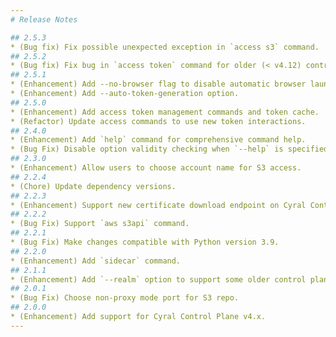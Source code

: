 ```yaml
---
# Release Notes

## 2.5.3
* (Bug fix) Fix possible unexpected exception in `access s3` command.
## 2.5.2
* (Bug fix) Fix bug in `access token` command for older (< v4.12) control planes.
## 2.5.1
* (Enhancement) Add --no-browser flag to disable automatic browser launch for authentication.
* (Enhancement) Add --auto-token-generation option.
## 2.5.0
* (Enhancement) Add access token management commands and token cache.
* (Refactor) Update access commands to use new token interactions.
## 2.4.0
* (Enhancement) Add `help` command for comprehensive command help.
* (Bug Fix) Disable option validity checking when `--help` is specified.
## 2.3.0
* (Enhancement) Allow users to choose account name for S3 access.
## 2.2.4
* (Chore) Update dependency versions.
## 2.2.3
* (Enhancement) Support new certificate download endpoint on Cyral Control Plane.
## 2.2.2
* (Bug Fix) Support `aws s3api` command.
## 2.2.1
* (Bug Fix) Make changes compatible with Python version 3.9.
## 2.2.0
* (Enhancement) Add `sidecar` command.
## 2.1.1
* (Enhancement) Add `--realm` option to support some older control planes.
## 2.0.1
* (Bug Fix) Choose non-proxy mode port for S3 repo.
## 2.0.0
* (Enhancement) Add support for Cyral Control Plane v4.x.
---
```

